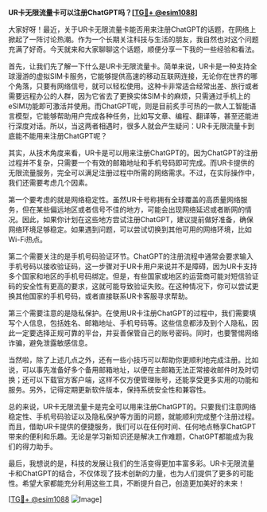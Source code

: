 **UR卡无限流量卡可以注册ChatGPT吗？[[TG💪+ @esim1088](https://t.me/s/esim1088)]**

大家好呀！最近，关于UR卡无限流量卡能否用来注册ChatGPT的话题，在网络上掀起了一阵讨论热潮。作为一个长期关注科技与生活的朋友，我自然也对这个问题充满了好奇。今天就来和大家聊聊这个话题，顺便分享一下我的一些经验和看法。

首先，让我们先了解一下什么是UR卡无限流量卡。简单来说，UR卡是一种支持全球漫游的虚拟SIM卡服务，它能够提供高速的移动互联网连接，无论你在世界的哪个角落，只要有网络信号，就可以轻松使用。这种卡非常适合经常出差、旅行或者需要远程办公的人群，因为它省去了更换实体SIM卡的麻烦，只需通过手机上的eSIM功能即可激活并使用。而ChatGPT呢，则是目前炙手可热的一款人工智能语言模型，它能够帮助用户完成各种任务，比如写文章、编程、翻译等，甚至还能进行深度对话。所以，当这两者相遇时，很多人就会产生疑问：UR卡无限流量卡到底能不能用来注册ChatGPT呢？

其实，从技术角度来看，UR卡是可以用来注册ChatGPT的。因为ChatGPT的注册过程并不复杂，只需要一个有效的邮箱地址和手机号码即可完成。而UR卡提供的无限流量服务，完全可以满足注册过程中所需的网络需求。不过，在实际操作中，我们还需要考虑几个因素。

第一个要考虑的就是网络稳定性。虽然UR卡号称拥有全球覆盖的高质量网络服务，但在某些偏远地区或者信号不佳的地方，可能会出现网络延迟或者断网的情况。因此，如果你计划在这些地方尝试注册ChatGPT，建议提前做好准备，确保网络环境足够稳定。如果遇到问题，可以尝试切换到其他可用的网络环境，比如Wi-Fi热点。

第二个需要关注的是手机号码验证环节。ChatGPT的注册流程中通常会要求输入手机号码以接收验证码，这一步骤对于UR卡用户来说并不是障碍，因为UR卡支持多个国家和地区的手机号码绑定。但是，有些国家或地区的运营商可能对短信验证码的安全性有更高的要求，这就可能导致验证失败。在这种情况下，你可以尝试更换其他国家的手机号码，或者直接联系UR卡客服寻求帮助。

第三个需要注意的是隐私保护。在使用UR卡注册ChatGPT的过程中，我们需要填写个人信息，包括姓名、邮箱地址、手机号码等。这些信息都涉及到个人隐私，因此一定要选择正规可靠的平台，并妥善保管自己的账号密码。同时，也要警惕网络诈骗，避免泄露敏感信息。

当然啦，除了上述几点之外，还有一些小技巧可以帮助你更顺利地完成注册。比如说，可以事先准备好多个备用邮箱地址，以便在主邮箱无法正常接收邮件时及时切换；还可以下载官方客户端，这样不仅方便管理账号，还能享受更多实用的功能和服务。另外，记得定期更新软件版本，保持系统安全性和兼容性。

总的来说，UR卡无限流量卡是完全可以用来注册ChatGPT的。只要我们注意网络稳定性、手机号码验证以及隐私保护等方面的问题，就能顺利完成整个注册过程。而且，借助UR卡提供的便捷服务，我们可以在任何时间、任何地点畅享ChatGPT带来的便利和乐趣。无论是学习新知识还是解决工作难题，ChatGPT都能成为我们的得力助手。

最后，我想说的是，科技的发展让我们的生活变得更加丰富多彩。UR卡无限流量卡和ChatGPT的结合，不仅体现了技术创新的力量，也为人们提供了更多的可能性。希望大家都能充分利用这些工具，不断提升自己，创造更加美好的未来！

[[TG💪+ @esim1088](https://t.me/s/esim1088) ![Image](https://i.postimg.cc/4NQfJmqS/Snipaste-2025-05-13-00-14-12.png)]
